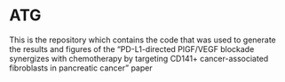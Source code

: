 # ATG
This is the repository which contains the code that was used to generate the results and figures of the “PD-L1-directed PlGF/VEGF blockade synergizes with chemotherapy by targeting CD141+ cancer-associated fibroblasts in pancreatic cancer” paper
